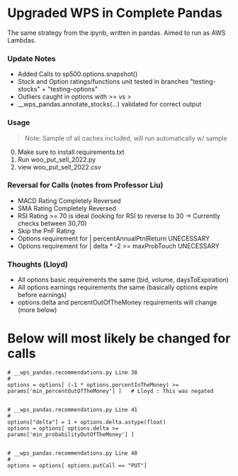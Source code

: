 # Upgraded WPS in Complete Pandas
The same strategy from the ipynb, written in pandas.  Aimed to run as AWS Lambdas.

### Update Notes
- Added Calls to sp500.options.snapshot()
- Stock and Option ratings/functions unit tested in branches "testing-stocks" + "testing-options"
- Outliers caught in options with >= vs >
- __wps_pandas.annotate_stocks(...) validated for correct output 

### Usage
> Note: Sample of all caches included, will run automatically w/ sample
0. Make sure to install requirements.txt
1. Run woo_put_sell_2022.py
2. view woo_put_sell_2022.csv

### Reversal for Calls (notes from Professor Liu)
- MACD Rating Completely Reversed
- SMA Rating Completely Reversed
- RSI Rating >= 70 is ideal (looking for RSI to reverse to 30 -> Currently checks between 30,70)
- Skip the PnF Rating
- Options requirement for | percentAnnualPtnlReturn UNECESSARY
- Options requirement for | delta * -2 >= maxProbTouch UNECESSARY

### Thoughts (Lloyd)
- All options basic requirements the same (bid, volume, daysToExpiration)
- All options earnings requirements the same (basically options expire before earnings)
- options.delta and percentOutOfTheMoney requirements will change (more below)

# Below will most likely be changed for calls
```
# __wps_pandas.recommendations.py Line 38
#
options = options[ (-1 * options.percentInTheMoney) >= params['min_percentOutOfTheMoney'] ]   # Lloyd : This was negated


# __wps_pandas.recommendations.py Line 41
#
options["delta"] = 1 + options.delta.astype(float)
options = options[ options.delta >= params['min_probabilityOutOfTheMoney'] ]  


# __wps_pandas.recommendations.py Line 48
#
options = options[ options.putCall == "PUT"]
```
